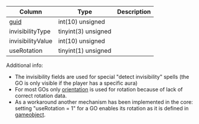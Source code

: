 
Column | Type | Description
--- | --- | ---
[guid](gameobject.md#guid) | int(10) unsigned | 
invisibilityType | tinyint(3) unsigned | 
invisibilityValue | int(10) unsigned | 
useRotation | tinyint(1) unsigned | 

Additional info:
- The invisibility fields are used for special "detect invisibility" spells (the GO is only visible if the player has a specific aura)
- For most GOs only [orientation](gameobject.md#orientation) is used for rotation because of lack of correct rotation data.
- As a workaround another mechanism has been implemented in the core: setting "useRotation = 1" for a GO enables its rotation as it is defined in [gameobject](gameobject.md#rotation0).

